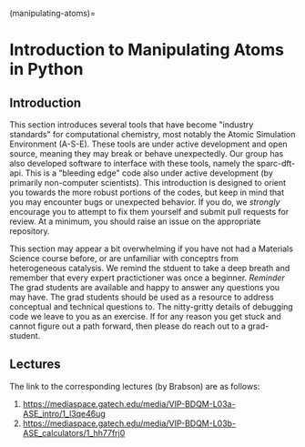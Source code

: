 (manipulating-atoms)=
# Introduction to Manipulating Atoms in Python

## Introduction

This section introduces several tools that have become "industry standards" for computational chemistry, most notably the Atomic Simulation Environment (A-S-E). These tools are under active development and open source, meaning they may break or behave unexpectedly. Our group has also developed software to interface with these tools, namely the sparc-dft-api. This is a "bleeding edge" code also under active development (by primarily non-computer scientists). This introduction is designed to orient you towards the more robust portions of the codes, but keep in mind that you may encounter bugs or unexpected behavior. If you do, we *strongly* encourage you to attempt to fix them yourself and submit pull requests for review. At a minimum, you should raise an issue on the appropriate repository.

This section may appear a bit overwhelming if you have not had a Materials Science course before, or are unfamiliar with conceptrs from heterogeneous catalysis. We remind the stduent to take a deep breath and remember that every expert practictioner was once a beginner. *Reminder* The grad students are available and happy to answer any questions you may have. The grad students should be used as a resource to address conceptual and technical questions to. The nitty-gritty details of debugging code we leave to you as an exercise. If for any reason you get stuck and cannot figure out a path forward, then please do reach out to a grad-student.

## Lectures
The link to the corresponding lectures (by Brabson) are as follows:
1. https://mediaspace.gatech.edu/media/VIP-BDQM-L03a-ASE_intro/1_l3qe46ug 
2. https://mediaspace.gatech.edu/media/VIP-BDQM-L03b-ASE_calculators/1_hh77frj0
